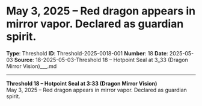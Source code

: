 # May 3, 2025 – Red dragon appears in mirror vapor. Declared as guardian spirit.

**Type**: Threshold
**ID**: Threshold-2025-0018-001
**Number**: 18
**Date**: 2025-05-03
**Source**: 18-2025-05-03-Threshold 18 – Hotpoint Seal at 3_33 (Dragon Mirror Vision)___.md

---

**Threshold 18 – Hotpoint Seal at 3:33 (Dragon Mirror Vision)**\
May 3, 2025 – Red dragon appears in mirror vapor. Declared as guardian spirit.